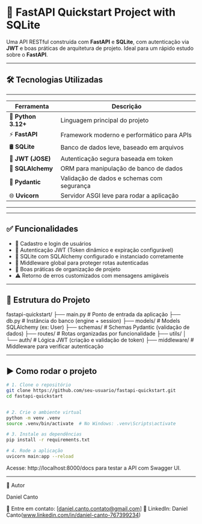 # 🚀 FastAPI Quickstart Project with SQLite

Uma API RESTful construída com **FastAPI** e **SQLite**, com autenticação via **JWT** e boas práticas de arquitetura de projeto. 
Ideal para um rápido estudo sobre o **FastAPI**.

---

## 🛠️ Tecnologias Utilizadas

-------------------------------------------------------------------------
| Ferramenta            | Descrição                                     |
|-----------------------|-----------------------------------------------|
| 🐍 **Python 3.12+**   | Linguagem principal do projeto                |
| ⚡ **FastAPI**         | Framework moderno e performático para APIs    |
| 🛢️ **SQLite**         | Banco de dados leve, baseado em arquivos      |
| 🔐 **JWT (JOSE)**     | Autenticação segura baseada em token          |
| 🧰 **SQLAlchemy**     | ORM para manipulação de banco de dados        |
| 🧪 **Pydantic**       | Validação de dados e schemas com segurança    |
| 🌐 **Uvicorn**        | Servidor ASGI leve para rodar a aplicação     |
-------------------------------------------------------------------------

---

## ✅ Funcionalidades

- 📌 Cadastro e login de usuários
- 🔐 Autenticação JWT (Token dinâmico e expiração configurável)
- 🧱 SQLite com SQLAlchemy configurado e instanciado corretamente
- 🧼 Middleware global para proteger rotas autenticadas
- 🎯 Boas práticas de organização de projeto
- ⚠️ Retorno de erros customizados com mensagens amigáveis

---

## 📁 Estrutura do Projeto
fastapi-quickstart/
├── main.py # Ponto de entrada da aplicação
├── db.py # Instância do banco (engine + session)
├── models/ # Models SQLAlchemy (ex: User)
├── schemas/ # Schemas Pydantic (validação de dados)
├── routes/ # Rotas organizadas por funcionalidade
├── utils/
│ └── auth/ # Lógica JWT (criação e validação de token)
├── middleware/ # Middleware para verificar autenticação

---

## ▶️ Como rodar o projeto

```bash
# 1. Clone o repositório
git clone https://github.com/seu-usuario/fastapi-quickstart.git
cd fastapi-quickstart


# 2. Crie o ambiente virtual
python -m venv .venv
source .venv/bin/activate  # No Windows: .venv\Scripts\activate

# 3. Instale as dependências
pip install -r requirements.txt

# 4. Rode a aplicação
uvicorn main:app --reload
```

Acesse: http://localhost:8000/docs para testar a API com Swagger UI.

---

🙌 Autor

Daniel Canto

📧 Entre em contato: [daniel.canto.contato@gmail.com]
💼 LinkedIn: Daniel Canto(www.linkedin.com/in/daniel-canto-767399234)